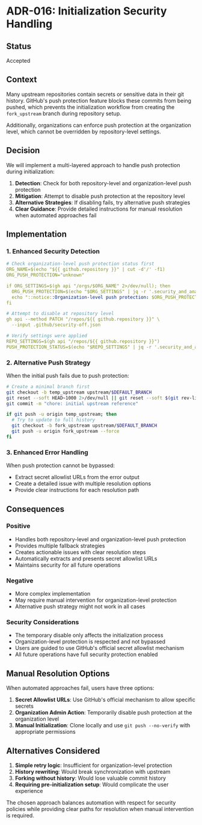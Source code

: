 # ADR-016: Initialization Security Handling

## Status
Accepted

## Context
Many upstream repositories contain secrets or sensitive data in their git history. GitHub's push protection feature blocks these commits from being pushed, which prevents the initialization workflow from creating the `fork_upstream` branch during repository setup.

Additionally, organizations can enforce push protection at the organization level, which cannot be overridden by repository-level settings.

## Decision
We will implement a multi-layered approach to handle push protection during initialization:

1. **Detection**: Check for both repository-level and organization-level push protection
2. **Mitigation**: Attempt to disable push protection at the repository level
3. **Alternative Strategies**: If disabling fails, try alternative push strategies
4. **Clear Guidance**: Provide detailed instructions for manual resolution when automated approaches fail

## Implementation

### 1. Enhanced Security Detection
```yaml
# Check organization-level push protection status first
ORG_NAME=$(echo "${{ github.repository }}" | cut -d'/' -f1)
ORG_PUSH_PROTECTION="unknown"

if ORG_SETTINGS=$(gh api "/orgs/$ORG_NAME" 2>/dev/null); then
  ORG_PUSH_PROTECTION=$(echo "$ORG_SETTINGS" | jq -r '.security_and_analysis.secret_scanning_push_protection.status // "unknown"')
  echo "::notice::Organization-level push protection: $ORG_PUSH_PROTECTION"
fi

# Attempt to disable at repository level
gh api --method PATCH "/repos/${{ github.repository }}" \
  --input .github/security-off.json

# Verify settings were applied
REPO_SETTINGS=$(gh api "/repos/${{ github.repository }}")
PUSH_PROTECTION_STATUS=$(echo "$REPO_SETTINGS" | jq -r '.security_and_analysis.secret_scanning_push_protection.status // "unknown"')
```

### 2. Alternative Push Strategy
When the initial push fails due to push protection:
```bash
# Create a minimal branch first
git checkout -b temp_upstream upstream/$DEFAULT_BRANCH
git reset --soft HEAD~1000 2>/dev/null || git reset --soft $(git rev-list --max-parents=0 HEAD)
git commit -m "chore: initial upstream reference"

if git push -u origin temp_upstream; then
  # Try to update to full history
  git checkout -b fork_upstream upstream/$DEFAULT_BRANCH
  git push -u origin fork_upstream --force
fi
```

### 3. Enhanced Error Handling
When push protection cannot be bypassed:
- Extract secret allowlist URLs from the error output
- Create a detailed issue with multiple resolution options
- Provide clear instructions for each resolution path

## Consequences

### Positive
- Handles both repository-level and organization-level push protection
- Provides multiple fallback strategies
- Creates actionable issues with clear resolution steps
- Automatically extracts and presents secret allowlist URLs
- Maintains security for all future operations

### Negative
- More complex implementation
- May require manual intervention for organization-level protection
- Alternative push strategy might not work in all cases

### Security Considerations
- The temporary disable only affects the initialization process
- Organization-level protection is respected and not bypassed
- Users are guided to use GitHub's official secret allowlist mechanism
- All future operations have full security protection enabled

## Manual Resolution Options

When automated approaches fail, users have three options:

1. **Secret Allowlist URLs**: Use GitHub's official mechanism to allow specific secrets
2. **Organization Admin Action**: Temporarily disable push protection at the organization level
3. **Manual Initialization**: Clone locally and use `git push --no-verify` with appropriate permissions

## Alternatives Considered
1. **Simple retry logic**: Insufficient for organization-level protection
2. **History rewriting**: Would break synchronization with upstream
3. **Forking without history**: Would lose valuable commit history
4. **Requiring pre-initialization setup**: Would complicate the user experience

The chosen approach balances automation with respect for security policies while providing clear paths for resolution when manual intervention is required.